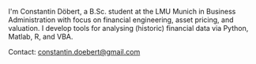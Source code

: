 I'm Constantin Döbert, a B.Sc. student at the LMU Munich in Business Administration with focus on financial engineering, asset pricing, and valuation.
I develop tools for analysing (historic) financial data via Python, Matlab, R, and VBA.

Contact: constantin.doebert@gmail.com
